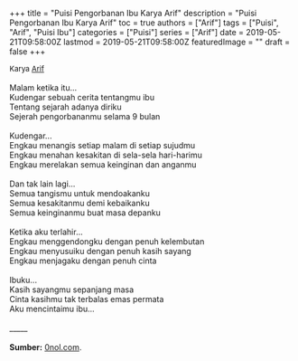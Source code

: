 +++
title = "Puisi Pengorbanan Ibu Karya Arif"
description = "Puisi Pengorbanan Ibu Karya Arif"
toc = true
authors = ["Arif"]
tags = ["Puisi", "Arif", "Puisi Ibu"]
categories = ["Puisi"]
series = ["Arif"]
date = 2019-05-21T09:58:00Z
lastmod = 2019-05-21T09:58:00Z
featuredImage = ""
draft = false
+++

<div style="text-align: justify;">
<div style="font-size: small;">Karya <a href="/authors/arif/" target="_blank">Arif</a></div><br />
Malam ketika itu...<br />Kudengar sebuah cerita tentangmu ibu<br />Tentang sejarah adanya diriku<br />Sejerah pengorbananmu selama 9 bulan<br /><br />Kudengar...<br />Engkau menangis setiap malam di setiap sujudmu<br />Engkau menahan kesakitan di sela-sela hari-harimu<br />Engkau merelakan semua keinginan dan anganmu<br /><br />Dan tak lain lagi...<br />Semua tangismu untuk mendoakanku<br />Semua kesakitanmu demi kebaikanku<br />Semua keinginanmu buat masa depanku<br /><br />Ketika aku terlahir...<br />Engkau menggendongku dengan penuh kelembutan<br />Engkau menyusuiku dengan penuh kasih sayang<br />Engkau menjagaku dengan penuh cinta<br /><br />Ibuku...<br />Kasih sayangmu sepanjang masa<br />Cinta kasihmu tak terbalas emas permata<br />Aku mencintaimu ibu...<br /><br />
_____<br /><br />
<b>Sumber:</b> <a href="https://www.0nol.com/puisi-ibu.html">0nol.com</a>.</div>
